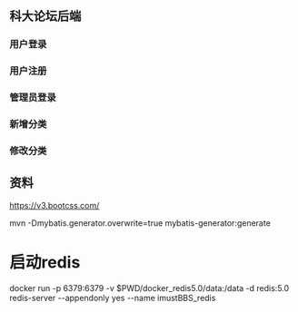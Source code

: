 ## 科大论坛后端


### 用户登录
### 用户注册
### 管理员登录

### 新增分类
### 修改分类



## 资料
https://v3.bootcss.com/





mvn -Dmybatis.generator.overwrite=true mybatis-generator:generate

# 启动redis
docker run -p 6379:6379 -v $PWD/docker_redis5.0/data:/data -d redis:5.0 redis-server --appendonly yes --name imustBBS_redis